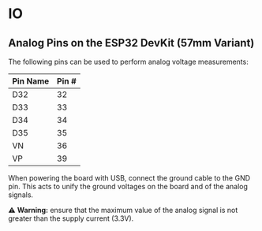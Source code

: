 # IO

## Analog Pins on the ESP32 DevKit (57mm Variant)

The following pins can be used to perform analog voltage measurements:

Pin Name | Pin #
---------|------
D32      |32
D33      |33
D34      |34
D35      |35
VN       |36
VP       |39

When powering the board with USB, connect the ground cable to the GND pin. This acts to unify the ground voltages on the board and of the analog signals.

⚠️ **Warning:** ensure that the maximum value of the analog signal is not greater than the supply current (3.3V).

